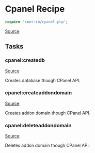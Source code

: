 <!-- DO NOT EDIT THIS FILE! -->
<!-- Instead edit contrib/cpanel.php -->
<!-- Then run bin/docgen -->

# Cpanel Recipe

```php
require 'contrib/cpanel.php';
```

[Source](/contrib/cpanel.php)



## Tasks

### cpanel:createdb
[Source](https://github.com/deployphp/deployer/blob/master/contrib/cpanel.php#L196)

Creates database though CPanel API.




### cpanel:createaddondomain
[Source](https://github.com/deployphp/deployer/blob/master/contrib/cpanel.php#L224)

Creates addon domain though CPanel API.




### cpanel:deleteaddondomain
[Source](https://github.com/deployphp/deployer/blob/master/contrib/cpanel.php#L247)

Deletes addon domain though CPanel API.




